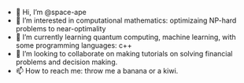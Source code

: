 - 👋 Hi, I’m @space-ape
- 👀 I’m interested in computational mathematics: optimizaing NP-hard problems to near-optimality
- 🌱 I’m currently learning quantum computing, machine learning, with some programming languages: c++
- 💞️ I’m looking to collaborate on making tutorials on solving financial problems and decision making.
- 📫 How to reach me: throw me a banana or a kiwi.

<!---
space-ape/space-ape is a ✨ special ✨ repository because I require special needs.
--->
